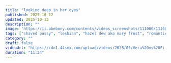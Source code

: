```yaml
---
title: "looking deep in her eyes"
published: 2025-10-12
updated: 2025-10-12
description: ""
image: "https://ii.abebony.com/contents/videos_screenshots/111000/111601/480x270/1.jpg"
tags: ["shaved pussy", "lesbian", "hazel dew aka mary frost", "romantic", "open legs", "leg shaking orgasm", "pussy licking", "hot sex", "female orgasm", "hot", "scissoring in lesbian", "cunnilingus", "sex", "girls rimming", "xxx", "pornstar", "fingering", "scissoring", "hot kissing"]
category: ""
draft: false
videoUrl: "https://cdn1.44sex.com/upload/videos/2025/05/Vera%20vs%20Fifty%20RQhry%20%5B44sex.com%5D.mp4"
duration: "11:24"
---
```


